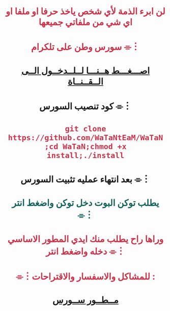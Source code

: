 # <p align="center" style="color:#cb3349" >لن ابرء الذمة لأي شخص ياخذ حرفا او ملفا او اي شي من ملفاتي جميعها
# <p align="center" style="color:#cb3349" >سورس وطن على تلكرام ⌯︙

# <p align="center" style="color:#cb3349" > [اصـــغـــط هــنـــا لــلــدخــول الــى الــقــنــاة](https://telegram.me/WaTaNTeaM) <br>

# <p align="center"> كود تنصيب السورس ⌯︙

 # <p align="center" style="color:#cb3349" > ``git clone https://github.com/WaTaNtEaM/WaTaN ;cd WaTaN;chmod +x install;./install``

# <p align="center"> بعد انتهاء عمليه تثبيت السورس ⌯︙

# <p align="center" style="color: #14635c;" >يطلب توكن البوت دخل توكن واضغط انتر ⌯︙

 

# <p align="center" style="color:#cb3349" > وراها راح يطلب منك ايدي المطور الاساسي دخله واضغط انتر ⌯︙

# <p align="center" style="color:#cb3349" > ⌯︙للمشاكل والاسفسار والاقتراحات :

  

# <p align="center" style="color:#cb3349" > [مــطــور ســورس](https://telegram.me/abbasfadhil) <br>
 
 


  

 
